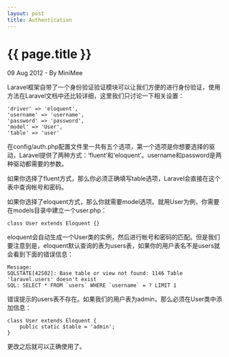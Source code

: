 ```yaml
---
layout: post
title: Authentication
---
```


{{ page.title }}
================

<p class="meta">09 Aug 2012 - By MiniMee</p>

Laravel框架自带了一个身份验证验证模块可以让我们方便的进行身份验证，使用方法在Laravel文档中还比较详细，这里我们只讨论一下相关设置：

    'driver' => 'eloquent',
    'username' => 'username',
    'password' => 'password',
    'model' => 'User',
    'table' => 'user'

在config/auth.php配置文件里一共有五个选项，第一个选项是你想要选择的驱动，Laravel提供了两种方式：‘fluent’和‘eloquent’。username和password是两种驱动都需要的参数。

如果你选择了fluent方式，那么你必须正确填写table选项，Laravel会直接在这个表中查询帐号和密码。

如果你选择了eloquent方式，那么你就需要model选项。就用User为例，你需要在models目录中建立一个user.php：

    class User extends Eloquent {}

eloquent会自动生成一个User类的实例，然后进行帐号和密码的匹配。但是我们要注意到是，eloquent默认查询的表为users表，如果你的用户表名不是users就会看到下面的错误信息：

    Message:
    SQLSTATE[42S02]: Base table or view not found: 1146 Table 'laravel.users' doesn't exist
    SQL: SELECT * FROM `users` WHERE `username` = ? LIMIT 1

错误提示的users表不存在。如果我们的用户表为admin，那么必须在User类中添加信息：

    class User extends Eloquent {
        public static $table = 'admin';
    }

更改之后就可以正确使用了。
